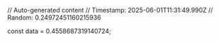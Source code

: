 // Auto-generated content
// Timestamp: 2025-06-01T11:31:49.990Z
// Random: 0.24972451160215936

const data = 0.4558687319140724;